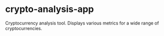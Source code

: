 # crypto-analysis-app
Cryptocurrency analysis tool. Displays various metrics for a wide range of cryptocurrencies.
